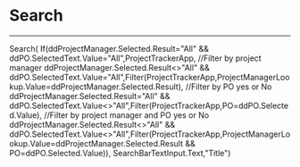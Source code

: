 # Search
___
Search(
If(ddProjectManager.Selected.Result="All" && ddPO.SelectedText.Value="All",ProjectTrackerApp,
//Filter by project manager
ddProjectManager.Selected.Result<>"All" && ddPO.SelectedText.Value="All",Filter(ProjectTrackerApp,ProjectManagerLookup.Value=ddProjectManager.Selected.Result),
//Filter by PO yes or No
ddProjectManager.Selected.Result="All" && ddPO.SelectedText.Value<>"All",Filter(ProjectTrackerApp,PO=ddPO.Selected.Value),
//Filter by project manager and PO yes or No
ddProjectManager.Selected.Result<>"All" && ddPO.SelectedText.Value<>"All",Filter(ProjectTrackerApp,ProjectManagerLookup.Value=ddProjectManager.Selected.Result && PO=ddPO.Selected.Value)),
SearchBarTextInput.Text,"Title")


